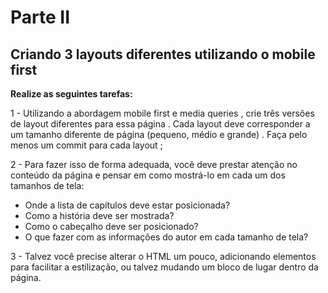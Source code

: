 # Parte II

## Criando 3 layouts diferentes utilizando o mobile first


**Realize as seguintes tarefas:**

1 - Utilizando a abordagem mobile first e media queries , crie três versões de layout diferentes para essa página . Cada layout deve corresponder a um tamanho diferente de página (pequeno, médio e grande) . Faça pelo menos um commit para cada layout ;

2 - Para fazer isso de forma adequada, você deve prestar atenção no conteúdo da página e pensar em como mostrá-lo em cada um dos tamanhos de tela:

- Onde a lista de capítulos deve estar posicionada?
- Como a história deve ser mostrada?
- Como o cabeçalho deve ser posicionado?
- O que fazer com as informações do autor em cada tamanho de tela?

3 - Talvez você precise alterar o HTML um pouco, adicionando elementos para facilitar a estilização, ou talvez mudando um bloco de lugar dentro da página.
